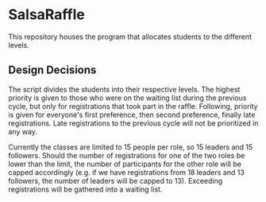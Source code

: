 # SalsaRaffle
This repository houses the program that allocates students to the different levels.

## Design Decisions
The script divides the students into their respective levels. The highest priority is given to those who were on the waiting list during the previous cycle, but only for registrations that took part in the raffle. Following, priority is given for everyone's first preference, then second preference, finally late registrations. Late registrations to the previous cycle will not be prioritized in any way.

Currently the classes are limited to 15 people per role, so 15 leaders and 15 followers. Should the number of registrations for one of the two roles be lower than the limit, the number of participants for the other role will be capped accordingly (e.g. if we have registrations from 18 leaders and 13 followers, the number of leaders will be capped to 13). Exceeding registrations will be gathered into a waiting list.
